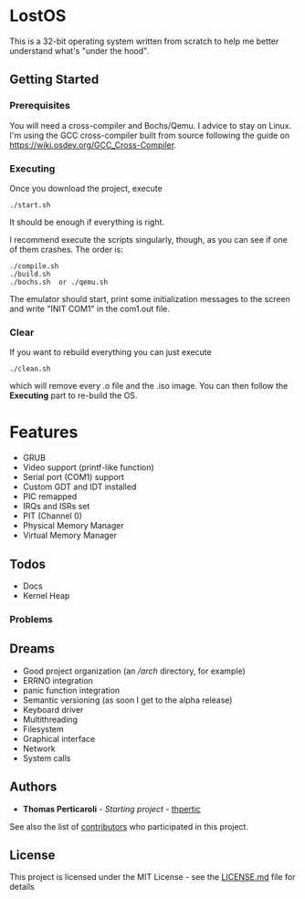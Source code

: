 # LostOS

This is a 32-bit operating system written from scratch to help me better understand what's "under the hood".

## Getting Started

### Prerequisites

You will need a cross-compiler and Bochs/Qemu. I advice to stay on Linux.
I'm using the GCC cross-compiler built from source following the guide on https://wiki.osdev.org/GCC_Cross-Compiler.

### Executing

Once you download the project, execute
```
./start.sh
```
It should be enough if everything is right.

I recommend execute the scripts singularly, though, as you can see if one of them crashes.
The order is:
```
./compile.sh
./build.sh
./bochs.sh  or ./qemu.sh
```
The emulator should start, print some initialization messages to the screen and write "INIT COM1" in the com1.out file.

### Clear
If you want to rebuild everything you can just execute
```
./clean.sh
```
which will remove every .o file and the .iso image. 
You can then follow the **Executing** part to re-build the OS.

# Features

 - GRUB
 - Video support (printf-like function)
 - Serial port (COM1) support
 - Custom GDT and IDT installed
 - PIC remapped 
 - IRQs and ISRs set
 - PIT (Channel 0)
 - Physical Memory Manager
 - Virtual Memory Manager

## Todos
 
 - Docs 
 - Kernel Heap

### Problems


## Dreams
 - Good project organization (an */arch* directory, for example)
 - ERRNO integration
 - panic function integration
 - Semantic versioning (as soon I get to the alpha release)
 - Keyboard driver
 - Multithreading
 - Filesystem
 - Graphical interface
 - Network
 - System calls

## Authors

* **Thomas Perticaroli** - *Starting project* - [thpertic](https://github.com/thpertic)

See also the list of [contributors](https://github.com/thpertic/LostOS/contributors) who participated in this project.

## License

This project is licensed under the MIT License - see the [LICENSE.md](LICENSE.md) file for details
